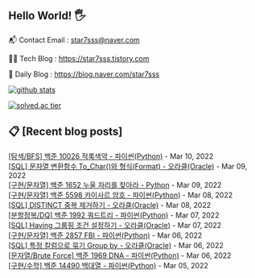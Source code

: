 ## Hello World! 🖐

📬 Contact Email : star7sss@naver.com

👨‍💻 Tech Blog : https://star7sss.tistory.com

🤪 Daily Blog : https://blog.naver.com/star7sss

[![github stats](https://github-readme-stats.vercel.app/api?username=jangThang&show_icons=true&hide_border=False)](https://star7sss.tistory.com)

[![solved.ac tier](http://mazassumnida.wtf/api/v2/generate_badge?boj=star7sss)](https://solved.ac/star7sss)

## 📋 [Recent blog posts]
[[탐색/BFS] 백준 10026 적록색약 - 파이썬(Python)](https://star7sss.tistory.com/284) - Mar 10, 2022<br>
[[SQL] 문자열 변환함수 To_Char()와 형식(Format) - 오라클(Oracle)](https://star7sss.tistory.com/283) - Mar 09, 2022<br>
[[구현/문자열] 백준 1652 누울 자리를 찾아라 - Python](https://star7sss.tistory.com/282) - Mar 09, 2022<br>
[[구현/문자열] 백준 5598 카이사르 암호 - 파이썬(Python)](https://star7sss.tistory.com/281) - Mar 08, 2022<br>
[[SQL] DISTINCT 중복 제거하기 - 오라클(Oracle)](https://star7sss.tistory.com/280) - Mar 08, 2022<br>
[[분할정복/DQ] 백준 1992 쿼드트리 - 파이썬(Python)](https://star7sss.tistory.com/279) - Mar 07, 2022<br>
[[SQL] Having 그룹핑 조건 설정하기 - 오라클(Oracle)](https://star7sss.tistory.com/278) - Mar 07, 2022<br>
[[구현/문자열] 백준 2857 FBI - 파이썬(Python)](https://star7sss.tistory.com/277) - Mar 06, 2022<br>
[[SQL] 특정 칼럼으로 묶기 Group by - 오라클(Oracle)](https://star7sss.tistory.com/276) - Mar 06, 2022<br>
[[문자열/Brute Force] 백준 1969 DNA - 파이썬(Python)](https://star7sss.tistory.com/275) - Mar 06, 2022<br>
[[구현/수학] 백준 14490 백대열 - 파이썬(Python)](https://star7sss.tistory.com/274) - Mar 05, 2022<br>
